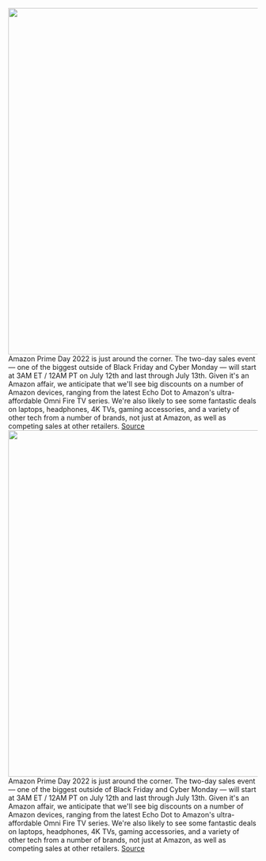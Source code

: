 <img src='https://cdn.vox-cdn.com/thumbor/Fg6iY4Ir7ajAYS1XO0A8P3DxX5Y=/0x0:2040x1360/1200x800/filters:focal(857x517:1183x843)/cdn.vox-cdn.com/uploads/chorus_image/image/71052735/acastro_181114_1777_amazon_hq2_0006.0.jpg' width='700px' /><br/>
Amazon Prime Day 2022 is just around the corner. The two-day sales event — one of the biggest outside of Black Friday and Cyber Monday — will start at 3AM ET / 12AM PT on July 12th and last through July 13th. Given it's an Amazon affair, we anticipate that we'll see big discounts on a number of Amazon devices, ranging from the latest Echo Dot to Amazon's ultra-affordable Omni Fire TV series. We're also likely to see some fantastic deals on laptops, headphones, 4K TVs, gaming accessories, and a variety of other tech from a number of brands, not just at Amazon, as well as competing sales at other retailers.
<a href='https://www.theverge.com/23191701/amazon-prime-day-2022-deals-news-date-time-retailer-sales'> Source <a/><img src='https://cdn.vox-cdn.com/thumbor/Fg6iY4Ir7ajAYS1XO0A8P3DxX5Y=/0x0:2040x1360/1200x800/filters:focal(857x517:1183x843)/cdn.vox-cdn.com/uploads/chorus_image/image/71052735/acastro_181114_1777_amazon_hq2_0006.0.jpg' width='700px' /><br/>
Amazon Prime Day 2022 is just around the corner. The two-day sales event — one of the biggest outside of Black Friday and Cyber Monday — will start at 3AM ET / 12AM PT on July 12th and last through July 13th. Given it's an Amazon affair, we anticipate that we'll see big discounts on a number of Amazon devices, ranging from the latest Echo Dot to Amazon's ultra-affordable Omni Fire TV series. We're also likely to see some fantastic deals on laptops, headphones, 4K TVs, gaming accessories, and a variety of other tech from a number of brands, not just at Amazon, as well as competing sales at other retailers.
<a href='https://www.theverge.com/23191701/amazon-prime-day-2022-deals-news-date-time-retailer-sales'> Source <a/>